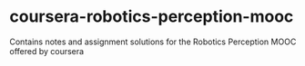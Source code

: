 # coursera-robotics-perception-mooc
Contains notes and assignment solutions for the Robotics Perception MOOC offered by coursera
